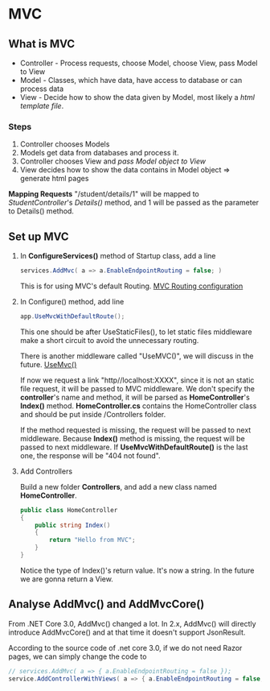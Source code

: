 # MVC

## What is MVC

- Controller - Process requests, choose Model, choose View, pass Model to View
- Model - Classes, which have data, have access to database or can process data
- View - Decide how to show the data given by Model, most likely a *html template file*.

### Steps

1. Controller chooses Models
2. Models get data from databases and process it.
3. Controller chooses View and *pass Model object to View*
4. View decides how to show the data contains in Model object => generate html pages

**Mapping Requests** "/student/details/1" will be mapped to *StudentController*'s *Details()* method, and 1 will be passed as the parameter to Details() method.

## Set up MVC

1. In **ConfigureServices()** method of Startup class, add a line

    ```c#
    services.AddMvc( a => a.EnableEndpointRouting = false; )
    ```

    [comment]: <> (TODO: Fixing link)
    This is for using MVC's default Routing. [MVC Routing configuration](https://link)
2. In Configure() method, add line

    ```C#
    app.UseMvcWithDefaultRoute();
    ```

    This one should be after UseStaticFiles(), to let static files middleware make a short circuit to avoid the unnecessary routing.

    [comment]: <> (TODO: Fixing link)
    There is another middleware called "UseMVC()", we will discuss in the future. [UseMvc()](https://link)

    If now we request a link "http//localhost:XXXX", since it is not an static file request, it will be passed to MVC middleware. We don't specify the **controller**'s name and method, it will be parsed as **HomeController**'s **Index()** method. **HomeController.cs** contains the HomeController class and should be put inside /Controllers folder.

    If the method requested is missing, the request will be passed to next middleware. Because **Index()** method is missing, the request will be passed to next middleware. If **UseMvcWithDefaultRoute()** is the last one, the response will be "404 not found".

3. Add Controllers

    Build a new folder **Controllers**, and add a new class named **HomeController**.

    ```c#
    public class HomeController
    {
        public string Index()
        {
            return "Hello from MVC";
        }
    }
    ```

    Notice the type of Index()'s return value. It's now a string. In the future we are gonna return a View.

## Analyse AddMvc() and AddMvcCore()

From .NET Core 3.0, AddMvc() changed a lot. In 2.x, AddMvc() will directly introduce AddMvcCore() and at that time it doesn't support JsonResult.

According to the source code of .net core 3.0, if we do not need Razor pages, we can simply change the code to

```c#
// services.AddMvc( a => { a.EnableEndpointRouting = false });
service.AddControllerWithViews( a => { a.EnableEndpointRouting = false; });
```
